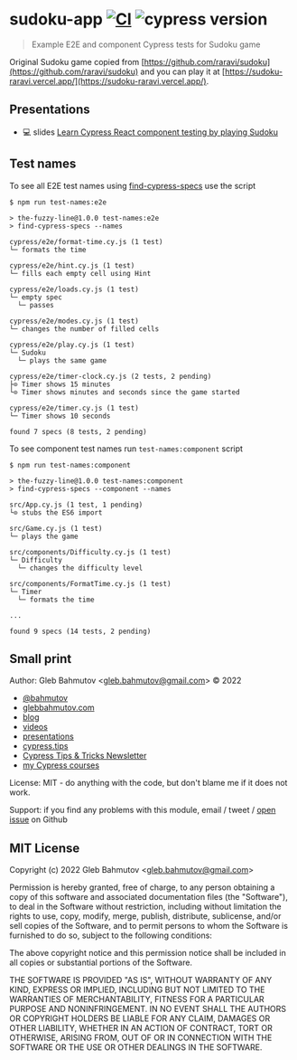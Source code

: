 # sudoku-app [![CI](https://github.com/bahmutov/the-fuzzy-line/actions/workflows/ci.yml/badge.svg?branch=main)](https://github.com/bahmutov/the-fuzzy-line/actions/workflows/ci.yml) ![cypress version](https://img.shields.io/badge/cypress-12.15.0-brightgreen)

> Example E2E and component Cypress tests for Sudoku game

Original Sudoku game copied from [https://github.com/raravi/sudoku](https://github.com/raravi/sudoku) and you can play it at [https://sudoku-raravi.vercel.app/](https://sudoku-raravi.vercel.app/).

## Presentations

- 💻 slides [Learn Cypress React component testing by playing Sudoku](https://slides.com/bahmutov/sudoku-confoo)

## Test names

To see all E2E test names using [find-cypress-specs](https://github.com/bahmutov/find-cypress-specs) use the script

```
$ npm run test-names:e2e

> the-fuzzy-line@1.0.0 test-names:e2e
> find-cypress-specs --names

cypress/e2e/format-time.cy.js (1 test)
└─ formats the time

cypress/e2e/hint.cy.js (1 test)
└─ fills each empty cell using Hint

cypress/e2e/loads.cy.js (1 test)
└─ empty spec
  └─ passes

cypress/e2e/modes.cy.js (1 test)
└─ changes the number of filled cells

cypress/e2e/play.cy.js (1 test)
└─ Sudoku
  └─ plays the same game

cypress/e2e/timer-clock.cy.js (2 tests, 2 pending)
├⊙ Timer shows 15 minutes
└⊙ Timer shows minutes and seconds since the game started

cypress/e2e/timer.cy.js (1 test)
└─ Timer shows 10 seconds

found 7 specs (8 tests, 2 pending)
```

To see component test names run `test-names:component` script

```
$ npm run test-names:component

> the-fuzzy-line@1.0.0 test-names:component
> find-cypress-specs --component --names

src/App.cy.js (1 test, 1 pending)
└⊙ stubs the ES6 import

src/Game.cy.js (1 test)
└─ plays the game

src/components/Difficulty.cy.js (1 test)
└─ Difficulty
  └─ changes the difficulty level

src/components/FormatTime.cy.js (1 test)
└─ Timer
  └─ formats the time

...

found 9 specs (14 tests, 2 pending)
```

## Small print

Author: Gleb Bahmutov &lt;gleb.bahmutov@gmail.com&gt; &copy; 2022

- [@bahmutov](https://twitter.com/bahmutov)
- [glebbahmutov.com](https://glebbahmutov.com)
- [blog](https://glebbahmutov.com/blog)
- [videos](https://www.youtube.com/glebbahmutov)
- [presentations](https://slides.com/bahmutov)
- [cypress.tips](https://cypress.tips)
- [Cypress Tips & Tricks Newsletter](https://cypresstips.substack.com/)
- [my Cypress courses](https://cypress.tips/courses)

License: MIT - do anything with the code, but don't blame me if it does not work.

Support: if you find any problems with this module, email / tweet /
[open issue](https://github.com/bahmutov/the-fuzzy-line/issues) on Github

## MIT License

Copyright (c) 2022 Gleb Bahmutov &lt;gleb.bahmutov@gmail.com&gt;

Permission is hereby granted, free of charge, to any person
obtaining a copy of this software and associated documentation
files (the "Software"), to deal in the Software without
restriction, including without limitation the rights to use,
copy, modify, merge, publish, distribute, sublicense, and/or sell
copies of the Software, and to permit persons to whom the
Software is furnished to do so, subject to the following
conditions:

The above copyright notice and this permission notice shall be
included in all copies or substantial portions of the Software.

THE SOFTWARE IS PROVIDED "AS IS", WITHOUT WARRANTY OF ANY KIND,
EXPRESS OR IMPLIED, INCLUDING BUT NOT LIMITED TO THE WARRANTIES
OF MERCHANTABILITY, FITNESS FOR A PARTICULAR PURPOSE AND
NONINFRINGEMENT. IN NO EVENT SHALL THE AUTHORS OR COPYRIGHT
HOLDERS BE LIABLE FOR ANY CLAIM, DAMAGES OR OTHER LIABILITY,
WHETHER IN AN ACTION OF CONTRACT, TORT OR OTHERWISE, ARISING
FROM, OUT OF OR IN CONNECTION WITH THE SOFTWARE OR THE USE OR
OTHER DEALINGS IN THE SOFTWARE.
